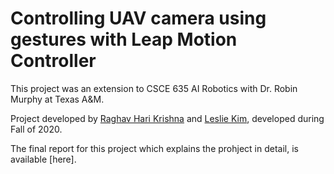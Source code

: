 # Controlling UAV camera using gestures with Leap Motion Controller

This project was an extension to CSCE 635 AI Robotics with Dr. Robin Murphy at Texas A&M. 

Project developed by [Raghav Hari Krishna](https://github.com/vsraghavhk) and [Leslie Kim](), developed during Fall of 2020. 

The final report for this project which explains the prohject in detail, is available [here]. 
